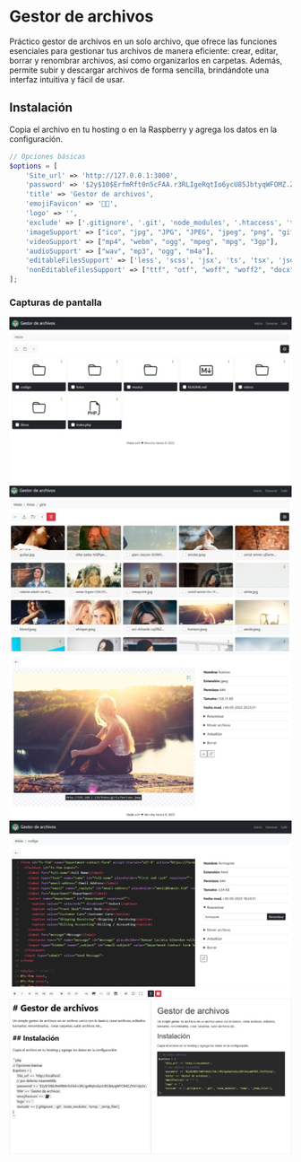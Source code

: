 # Gestor de archivos

Práctico gestor de archivos en un solo archivo, que ofrece las funciones esenciales para gestionar tus archivos de manera eficiente: crear, editar, borrar y renombrar archivos, así como organizarlos en carpetas. Además, permite subir y descargar archivos de forma sencilla, brindándote una interfaz intuitiva y fácil de usar. 

## Instalación

Copia el archivo en tu hosting o en la Raspberry y agrega los datos en la configuración.

```php
// Opciones básicas
$options = [
    'Site_url' => 'http://127.0.0.1:3000',
    'password' => '$2y$10$ErfmRft0n5cFAA.r3RLIgeRqtIo6ycU85JbtyqWFOMZ.ZVsFHjx2a', // insame69&;
    'title' => 'Gestor de archivos',
    'emojiFavicon' => '🐱‍👤',
    'logo' => '',
    'exclude' => ['.gitignore', '.git', 'node_modules', '.htaccess', 'temp', '_temp_files'],
    'imageSupport' => ["ico", "jpg", "JPG", "JPEG", "jpeg", "png", "gif", "svg", "bmp", "webp"],
    'videoSupport' => ["mp4", "webm", "ogg", "mpeg", "mpg", "3gp"],
    'audioSupport' => ["wav", "mp3", "ogg", "m4a"],
    'editableFilesSupport' => ['less', 'scss', 'jsx', 'ts', 'tsx', 'json', 'sql','txt', 'md', 'html', 'htm', 'xml', 'css', 'js', 'php'],
    'nonEditableFilesSupport' => ["ttf", "otf", "woff", "woff2", "docx", "xlsx", "pptx", "accdb", "pub", "vsd", "doc", "xls", "ppt", "mdb", 'mo', 'po', 'db', 'pdf', 'zip'],
];
```

### Capturas de pantalla

![](./screenshots/default.jpeg)
![](./screenshots/default-2.jpeg)
![](./screenshots/default-3.jpeg)
![](./screenshots/edit-view.jpeg)
![](./screenshots/edit-view-2.jpeg)